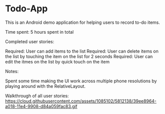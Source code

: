 # Todo-App
This is an Android demo application for helping users to record to-do items.

Time spent: 5 hours spent in total

Completed user stories:

Required: User can add items to the list
Required: User can delete items on the list by touching the item on the list for 2 seconds
Required: User can edit the itmes on the list by quick touch on the item

Notes:

Spent some time making the UI work across multiple phone resolutions by playing around with the RelativeLayout.

Walkthrough of all user stories:
https://cloud.githubusercontent.com/assets/1085102/5812138/39ee8964-a018-11e4-9908-d84a059fac83.gif

